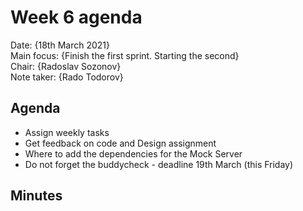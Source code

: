 ﻿# Week 6 agenda    

Date:           {18th March 2021}\
Main focus:     {Finish the first sprint. Starting the second}\
Chair:          {Radoslav Sozonov}\
Note taker:     {Rado Todorov}

## Agenda
- Assign weekly tasks
- Get feedback on code and Design assignment
- Where to add the dependencies for the Mock Server
- Do not forget the buddycheck - deadline 19th March (this Friday)

## Minutes


